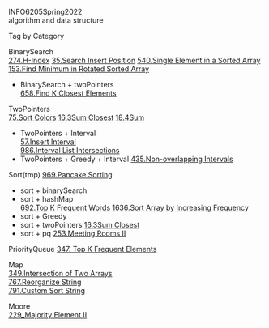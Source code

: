 INFO6205Spring2022  
algorithm and data structure

Tag by Category

BinarySearch  
[274.H-Index](https://leetcode-cn.com/problems/h-index/)
[35.Search Insert Position](https://leetcode-cn.com/problems/search-insert-position/)
[540.Single Element in a Sorted Array](https://leetcode-cn.com/problems/single-element-in-a-sorted-array/)
[153.Find Minimum in Rotated Sorted Array](https://leetcode-cn.com/problems/find-minimum-in-rotated-sorted-array/)
+ BinarySearch + twoPointers  
[658.Find K Closest Elements](https://leetcode-cn.com/problems/find-k-closest-elements/)

TwoPointers  
[75.Sort Colors](https://leetcode-cn.com/problems/sort-colors/)
[16.3Sum Closest](https://leetcode-cn.com/problems/3sum-closest/)
[18.4Sum](https://leetcode-cn.com/problems/4sum/)  
+ TwoPointers + Interval  
[57.Insert Interval](https://leetcode-cn.com/problems/insert-interval/)  
[986.Interval List Intersections](https://leetcode.com/problems/interval-list-intersections/)
+ TwoPointers + Greedy + Interval 
[435.Non-overlapping Intervals](https://leetcode-cn.com/problems/non-overlapping-intervals/)

Sort(tmp)
[969.Pancake Sorting](https://leetcode-cn.com/problems/pancake-sorting/)
+ sort + binarySearch  
+ sort + hashMap  
[692.Top K Frequent Words](https://leetcode-cn.com/problems/top-k-frequent-words/)
[1636.Sort Array by Increasing Frequency](https://leetcode-cn.com/problems/sort-array-by-increasing-frequency/)
+ sort + Greedy  
+ sort + twoPointers
[16.3Sum Closest](https://leetcode-cn.com/problems/3sum-closest/)
+ sort + pq
[253.Meeting Rooms II](https://leetcode-cn.com/problems/meeting-rooms-ii/)

PriorityQueue 
[347. Top K Frequent Elements](https://leetcode-cn.com/problems/top-k-frequent-elements/)

Map  
[349.Intersection of Two Arrays](https://leetcode-cn.com/problems/intersection-of-two-arrays/)  
[767.Reorganize String](https://leetcode-cn.com/problems/reorganize-string/)  
[791.Custom Sort String](https://leetcode-cn.com/problems/custom-sort-string/)  

Moore  
[229_Majority Element II](https://leetcode-cn.com/problems/majority-element-ii/)

 

